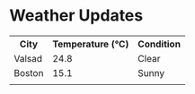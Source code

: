 # Weather Updates

<!-- WEATHER-UPDATE-START -->
<table><tr><th>City</th><th>Temperature (°C)</th><th>Condition</th></tr><tr><td>Valsad</td><td>24.8</td><td>Clear</td></tr><tr><td>Boston</td><td>15.1</td><td>Sunny</td></tr><tr><td></td><td></td><td></td></tr></table>
<!-- WEATHER-UPDATE-END -->
